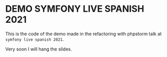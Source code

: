 # DEMO SYMFONY LIVE SPANISH 2021

This is the code of the demo made in the refactoring with phpstorm talk at `symfony live spanish 2021`.

Very soon I will hang the slides.

